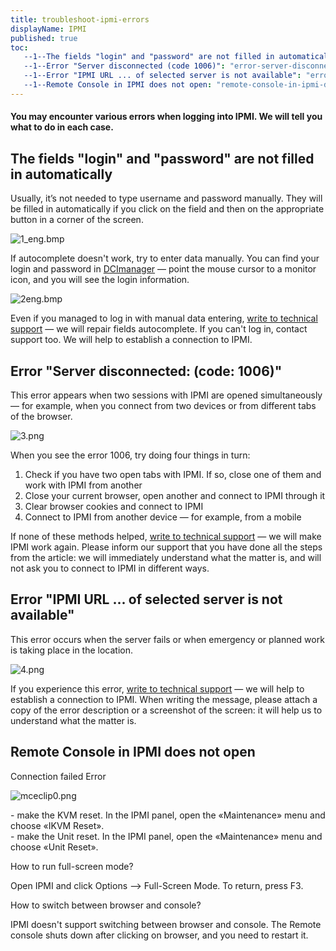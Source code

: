 ```yaml
---
title: troubleshoot-ipmi-errors
displayName: IPMI
published: true
toc:
   --1--The fields "login" and "password" are not filled in automatically: "the-fields-login--and--password--are-not-filled-in-automatically"
   --1--Error "Server disconnected (code 1006)": "error-server-disconnected--code-1006"
   --1--Error "IPMI URL ... of selected server is not available": "error-ipmi-url-----of-selected-server-is-not-available"
   --1--Remote Console in IPMI does not open: "remote-console-in-ipmi-does-not-open"
---
```

  

#### You may encounter various errors when logging into IPMI. We will tell you what to do in each case.

The fields "login" and "password" are not filled in automatically
-----------------------------------------------------------------

Usually, it’s not needed to type username and password manually. They will be filled in automatically if you click on the field and then on the appropriate button in a corner of the screen.

<img src="https://support.gcore.com/hc/article_attachments/360019142778/1_eng.bmp" alt="1_eng.bmp">

If autocomplete doesn't work, try to enter data manually. You can find your login and password in [DCImanager](https://support.gcorelabs.com/hc/en-us/articles/115003759869) — point the mouse cursor to a monitor icon, and you will see the login information.

<img src="https://support.gcore.com/hc/article_attachments/360019091997/2eng.bmp" alt="2eng.bmp">  

Even if you managed to log in with manual data entering, [write to technical support](https://support.gcorelabs.com/hc/en-us/articles/115003753885) — we will repair fields autocomplete. If you can't log in, contact support too. We will help to establish a connection to IPMI.

Error "Server disconnected: (code: 1006)"
-----------------------------------------

This error appears when two sessions with IPMI are opened simultaneously — for example, when you connect from two devices or from different tabs of the browser.

<img src="https://support.gcore.com/hc/article_attachments/360019067117/3.png" alt="3.png">

When you see the error 1006, try doing four things in turn:

1.  Check if you have two open tabs with IPMI. If so, close one of them and work with IPMI from another
2.  Close your current browser, open another and connect to IPMI through it
3.  Clear browser cookies and connect to IPMI
4.  Connect to IPMI from another device — for example, from a mobile

If none of these methods helped, [write to technical support](https://support.gcorelabs.com/hc/en-us/articles/115003753885) — we will make IPMI work again. Please inform our support that you have done all the steps from the article: we will immediately understand what the matter is, and will not ask you to connect to IPMI in different ways.

Error "IPMI URL ... of selected server is not available"
--------------------------------------------------------

This error occurs when the server fails or when emergency or planned work is taking place in the location.

<img src="https://support.gcore.com/hc/article_attachments/360019119238/4.png" alt="4.png">

If you experience this error, [write to technical support](https://support.gcorelabs.com/hc/en-us/articles/115003753885) — we will help to establish a connection to IPMI. When writing the message, please attach a copy of the error description or a screenshot of the screen: it will help us to understand what the matter is.

Remote Console in IPMI does not open
------------------------------------

Connection failed Error

<img src="https://support.gcore.com/hc/article_attachments/13832346165777" alt="mceclip0.png">

\- make the KVM reset. In the IPMI panel, open the «Maintenance» menu and choose «IKVM Reset».  
\- make the Unit reset. In the IPMI panel, open the «Maintenance» menu and choose «Unit Reset».

How to run full-screen mode?

Open IPMI and click Options --> Full-Screen Mode. To return, press F3.

How to switch between browser and console? 

IPMI doesn't support switching between browser and console. The Remote console shuts down after clicking on browser, and you need to restart it.